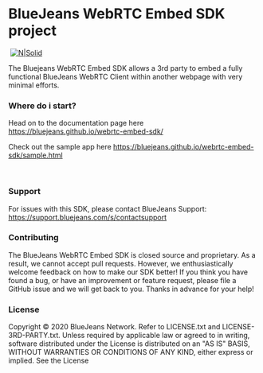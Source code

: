 # BlueJeans WebRTC Embed SDK project
​
[![N|Solid](https://raw.githubusercontent.com/bluejeans/sdk-webrtc-meetings/master/media/BlueJeans_Mark.png)](https://www.bluejeans.com/)


The Bluejeans WebRTC Embed SDK allows a 3rd party to embed a fully functional BlueJeans WebRTC Client within another webpage with very minimal efforts.


### Where do i start?
Head on to the documentation page here https://bluejeans.github.io/webrtc-embed-sdk/

Check out the sample app here https://bluejeans.github.io/webrtc-embed-sdk/sample.html

​
### Support
For issues with this SDK, please contact BlueJeans Support: https://support.bluejeans.com/s/contactsupport


### Contributing
The BlueJeans WebRTC Embed SDK is closed source and proprietary. As a result, we cannot accept pull requests.
However, we enthusiastically welcome feedback on how to make our SDK better! If you think you have found a bug, or have an improvement or feature request, please file a GitHub issue and we will get back to you.
Thanks in advance for your help!


### License
Copyright © 2020 BlueJeans Network. Refer to LICENSE.txt and LICENSE-3RD-PARTY.txt.
Unless required by applicable law or agreed to in writing, software distributed under the License is distributed on an "AS IS" BASIS, WITHOUT WARRANTIES OR CONDITIONS OF ANY KIND, either express or implied. See the License 
